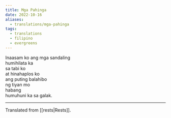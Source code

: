 ```yaml
---
title: Mga Pahinga
date: 2022-10-16
aliases:
  - translations/mga-pahinga
tags:
  - translations
  - filipino
  - evergreens
---
```

Inaasam ko ang mga sandaling  
humihilata ka  
sa tabi ko  
at hinahaplos ko  
ang puting balahibo  
ng tiyan mo  
habang  
humuhuni ka sa galak.  

---

Translated from [[rests|Rests]].